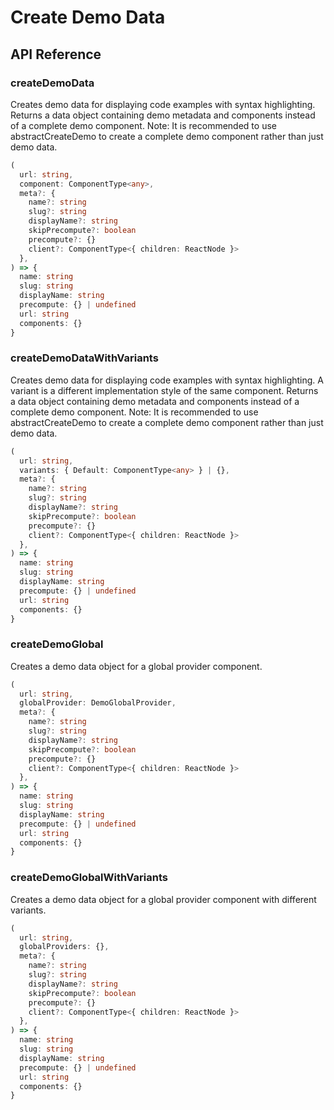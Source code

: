 # Create Demo Data

[//]: types.ts '<-- Autogenerated By (do not edit the following markdown directly)'

## API Reference

### createDemoData

Creates demo data for displaying code examples with syntax highlighting.
Returns a data object containing demo metadata and components instead of a complete demo component.
Note: It is recommended to use abstractCreateDemo to create a complete demo component rather than just demo data.

```typescript
(
  url: string,
  component: ComponentType<any>,
  meta?: {
    name?: string
    slug?: string
    displayName?: string
    skipPrecompute?: boolean
    precompute?: {}
    client?: ComponentType<{ children: ReactNode }>
  },
) => {
  name: string
  slug: string
  displayName: string
  precompute: {} | undefined
  url: string
  components: {}
}
```

### createDemoDataWithVariants

Creates demo data for displaying code examples with syntax highlighting.
A variant is a different implementation style of the same component.
Returns a data object containing demo metadata and components instead of a complete demo component.
Note: It is recommended to use abstractCreateDemo to create a complete demo component rather than just demo data.

```typescript
(
  url: string,
  variants: { Default: ComponentType<any> } | {},
  meta?: {
    name?: string
    slug?: string
    displayName?: string
    skipPrecompute?: boolean
    precompute?: {}
    client?: ComponentType<{ children: ReactNode }>
  },
) => {
  name: string
  slug: string
  displayName: string
  precompute: {} | undefined
  url: string
  components: {}
}
```

### createDemoGlobal

Creates a demo data object for a global provider component.

```typescript
(
  url: string,
  globalProvider: DemoGlobalProvider,
  meta?: {
    name?: string
    slug?: string
    displayName?: string
    skipPrecompute?: boolean
    precompute?: {}
    client?: ComponentType<{ children: ReactNode }>
  },
) => {
  name: string
  slug: string
  displayName: string
  precompute: {} | undefined
  url: string
  components: {}
}
```

### createDemoGlobalWithVariants

Creates a demo data object for a global provider component with different variants.

```typescript
(
  url: string,
  globalProviders: {},
  meta?: {
    name?: string
    slug?: string
    displayName?: string
    skipPrecompute?: boolean
    precompute?: {}
    client?: ComponentType<{ children: ReactNode }>
  },
) => {
  name: string
  slug: string
  displayName: string
  precompute: {} | undefined
  url: string
  components: {}
}
```
